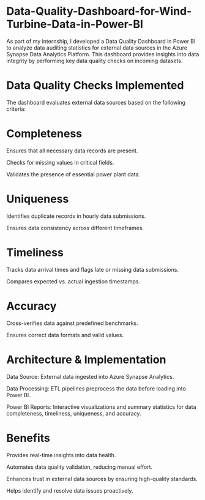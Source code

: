# Data-Quality-Dashboard-for-Wind-Turbine-Data-in-Power-BI
As part of my internship, I developed a Data Quality Dashboard in Power BI to analyze data auditing statistics for external data sources in the Azure Synapse Data Analytics Platform. This dashboard provides insights into data integrity by performing key data quality checks on incoming datasets.

# **Data Quality Checks Implemented**

The dashboard evaluates external data sources based on the following criteria:

# Completeness

Ensures that all necessary data records are present.

Checks for missing values in critical fields.

Validates the presence of essential power plant data.

# Uniqueness

Identifies duplicate records in hourly data submissions.

Ensures data consistency across different timeframes.

# Timeliness

Tracks data arrival times and flags late or missing data submissions.

Compares expected vs. actual ingestion timestamps.

# Accuracy

Cross-verifies data against predefined benchmarks.

Ensures correct data formats and valid values.

# Architecture & Implementation

Data Source: External data ingested into Azure Synapse Analytics.

Data Processing: ETL pipelines preprocess the data before loading into Power BI.

Power BI Reports: Interactive visualizations and summary statistics for data completeness, timeliness, uniqueness, and accuracy.

# Benefits

Provides real-time insights into data health.

Automates data quality validation, reducing manual effort.

Enhances trust in external data sources by ensuring high-quality standards.

Helps identify and resolve data issues proactively.

